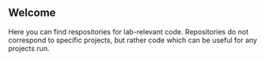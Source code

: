 ## Welcome
Here you can find respositories for lab-relevant code. Repositories do not correspond to specific projects, but rather code which can be useful for any projects run.
